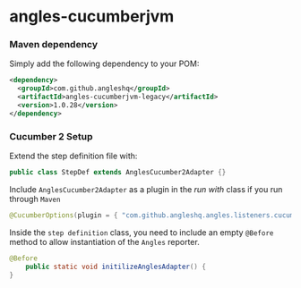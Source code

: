 # angles-cucumberjvm


### Maven dependency
Simply add the following dependency to your POM:
``` xml
<dependency>
  <groupId>com.github.angleshq</groupId>
  <artifactId>angles-cucumberjvm-legacy</artifactId>
  <version>1.0.28</version>
</dependency>
```

### Cucumber 2 Setup
Extend the step definition file with: 
```java
public class StepDef extends AnglesCucumber2Adapter {}
```

Include `AnglesCucumber2Adapter` as a plugin in the *run with* class if you run through `Maven`
```java
@CucumberOptions(plugin = { "com.github.angleshq.angles.listeners.cucumber.AnglesCucumber2Adapter"})   
```
Inside the `step definition` class, you need to include an empty `@Before` method to allow instantiation of the `Angles` reporter.

```java
@Before
    public static void initilizeAnglesAdapter() {
}
```

